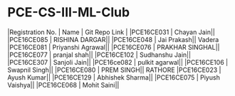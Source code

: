 # PCE-CS-III-ML-Club
|Registration No. | Name | Git Repo Link |
|PCE16CE031 | Chayan Jain||
|PCE16CE085 | RISHINA DARGAR||
|PCE16CE048 | Jai Prakash|| Vadera
|PCE16CE081 | Priyanshi Agrawal||
|PCE16CE076 | PRAKHAR SINGHAL||
|PCE16CE077 | pranjal shah||
|PCE16CE102 | Sudhanshu Jain||
|PCE16CE307 | Sanjoli Jain||
|PCE16ce082 | pulkit agarwal||
|PCE16CE106 | Swapnil Singh||
|PCE16CE080 | PREM SINGH|| RATHORE
|PCE16CE023 | Ayush Kumar||
|PCE16CE129 | Abhishek Sharma||
|PCE16CE075 | Piyush Vaishya||
|PCE16CE068 | Mohit Saini||
